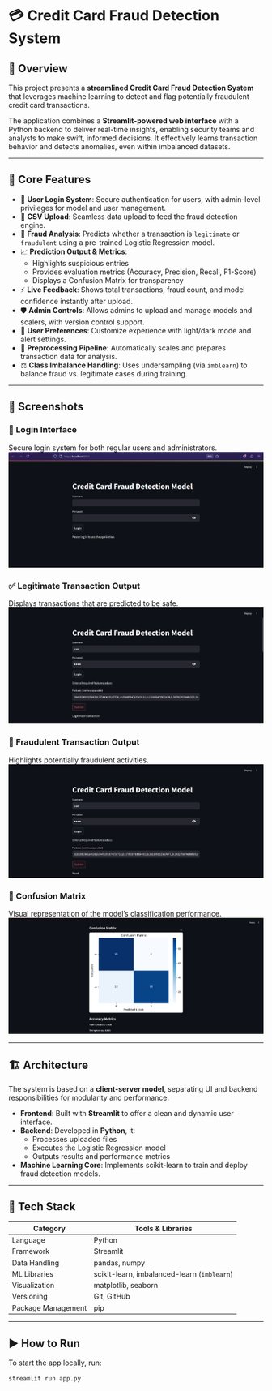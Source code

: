 # 💳 Credit Card Fraud Detection System

## 🚀 Overview

This project presents a **streamlined Credit Card Fraud Detection System** that leverages machine learning to detect and flag potentially fraudulent credit card transactions.

The application combines a **Streamlit-powered web interface** with a Python backend to deliver real-time insights, enabling security teams and analysts to make swift, informed decisions. It effectively learns transaction behavior and detects anomalies, even within imbalanced datasets.

---

## 🌟 Core Features

- 🔐 **User Login System**: Secure authentication for users, with admin-level privileges for model and user management.
- 📁 **CSV Upload**: Seamless data upload to feed the fraud detection engine.
- 🧠 **Fraud Analysis**: Predicts whether a transaction is `legitimate` or `fraudulent` using a pre-trained Logistic Regression model.
- 📈 **Prediction Output & Metrics**:
  - Highlights suspicious entries
  - Provides evaluation metrics (Accuracy, Precision, Recall, F1-Score)
  - Displays a Confusion Matrix for transparency
- ⚡ **Live Feedback**: Shows total transactions, fraud count, and model confidence instantly after upload.
- 🛡 **Admin Controls**: Allows admins to upload and manage models and scalers, with version control support.
- 🎨 **User Preferences**: Customize experience with light/dark mode and alert settings.
- 🧹 **Preprocessing Pipeline**: Automatically scales and prepares transaction data for analysis.
- ⚖️ **Class Imbalance Handling**: Uses undersampling (via `imblearn`) to balance fraud vs. legitimate cases during training.

---

## 📸 Screenshots

### 🔐 Login Interface  
Secure login system for both regular users and administrators.  
![image alt](https://github.com/rohanpahari3/Credit-Card-Fraud-Detection/blob/ef1bb7276e804183c87e9ca668568de109f31de2/Screenshot%202025-07-06%20194110.png)

### ✅ Legitimate Transaction Output  
Displays transactions that are predicted to be safe.  
![image alt](https://github.com/rohanpahari3/Credit-Card-Fraud-Detection/blob/a29997a3592e5d1d5766eedc745b8bc2be1fe01c/Screenshot%202025-07-06%20194215.png)

### 🚨 Fraudulent Transaction Output  
Highlights potentially fraudulent activities.  
![image alt](https://github.com/rohanpahari3/Credit-Card-Fraud-Detection/blob/a29997a3592e5d1d5766eedc745b8bc2be1fe01c/Screenshot%202025-07-06%20194245.png)

### 🧮 Confusion Matrix  
Visual representation of the model’s classification performance.  
![image alt](https://github.com/rohanpahari3/Credit-Card-Fraud-Detection/blob/a29997a3592e5d1d5766eedc745b8bc2be1fe01c/Screenshot%202025-07-06%20194309.png)

---

## 🏗 Architecture

The system is based on a **client-server model**, separating UI and backend responsibilities for modularity and performance.

- **Frontend**: Built with **Streamlit** to offer a clean and dynamic user interface.
- **Backend**: Developed in **Python**, it:
  - Processes uploaded files
  - Executes the Logistic Regression model
  - Outputs results and performance metrics
- **Machine Learning Core**: Implements scikit-learn to train and deploy fraud detection models.

---

## 🧰 Tech Stack

| Category              | Tools & Libraries                                |
|-----------------------|--------------------------------------------------|
| Language              | Python                                           |
| Framework             | Streamlit                                       |
| Data Handling         | pandas, numpy                                   |
| ML Libraries          | scikit-learn, imbalanced-learn (`imblearn`)     |
| Visualization         | matplotlib, seaborn                             |
| Versioning            | Git, GitHub                                     |
| Package Management    | pip                                             |

---

## ▶️ How to Run

To start the app locally, run:

```bash
streamlit run app.py
